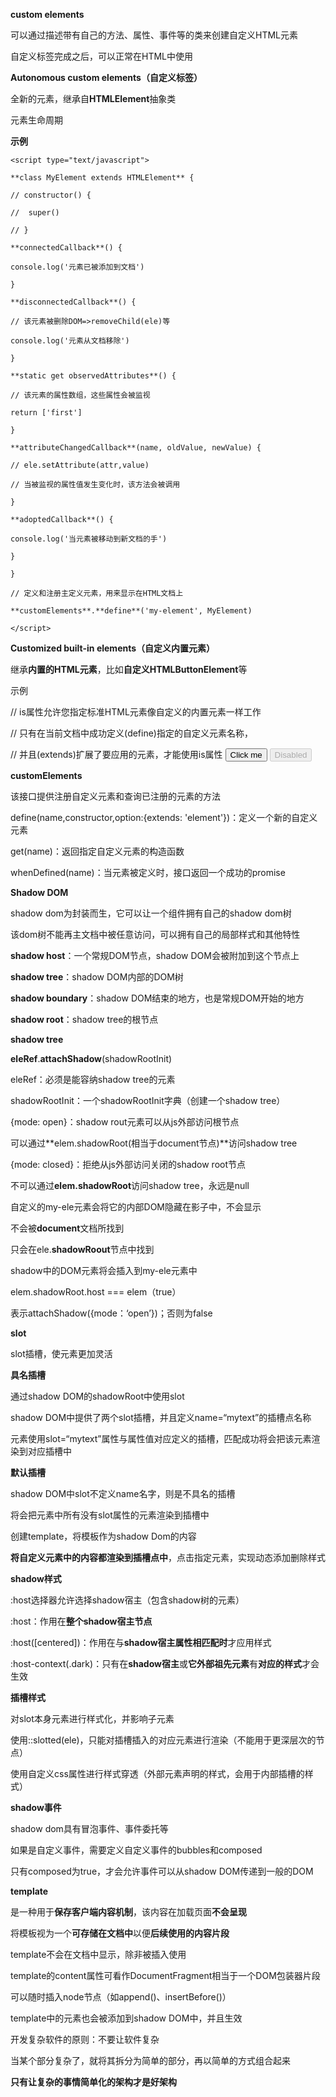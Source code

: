 **custom elements**

可以通过描述带有自己的方法、属性、事件等的类来创建自定义HTML元素

自定义标签完成之后，可以正常在HTML中使用

**Autonomous custom elements（自定义标签）**

全新的元素，继承自**HTMLElement**抽象类

元素生命周期


**示例**

<!-- **<my-element first="123">123</my-element>** -->

```
<script type="text/javascript">

**class MyElement extends HTMLElement** {

// constructor() {

//  super()

// }

**connectedCallback**() {

console.log('元素已被添加到文档')

}

**disconnectedCallback**() {

// 该元素被删除DOM=>removeChild(ele)等

console.log('元素从文档移除')

}

**static get observedAttributes**() {

// 该元素的属性数组，这些属性会被监视

return ['first']

}

**attributeChangedCallback**(name, oldValue, newValue) {

// ele.setAttribute(attr,value)

// 当被监视的属性值发生变化时，该方法会被调用

}

**adoptedCallback**() {

console.log('当元素被移动到新文档的手')

}

}

// 定义和注册主定义元素，用来显示在HTML文档上

**customElements**.**define**('my-element', MyElement)

</script>
```
**Customized built-in elements（自定义内置元素）**

继承**内置的HTML元素**，比如**自定义HTMLButtonElement**等

示例

<script> // 这个按钮在被点击的时候说 "hello"，该自定义元素继承自HTMLButton元素 class HelloButton extends HTMLButtonElement {   constructor() {     super();     this.addEventListener('click', () => alert("Hello!"));   } } // 注册一个hello-button的元素，指定元素构造器，可选：继承已创建的元素（拥有其属性和方法） customElements.define('hello-button', HelloButton, {extends: 'button'}); </script>

// is属性允许您指定标准HTML元素像自定义的内置元素一样工作

// 只有在当前文档中成功定义(define)指定的自定义元素名称，

// 并且(extends)扩展了要应用的元素，才能使用is属性   <button is="hello-button">Click me</button>   <button is="hello-button" disabled>Disabled</button>

**customElements**

该接口提供注册自定义元素和查询已注册的元素的方法

define(name,constructor,option:{extends: 'element'})：定义一个新的自定义元素

get(name)：返回指定自定义元素的构造函数

whenDefined(name)：当元素被定义时，接口返回一个成功的promise

**Shadow DOM**

shadow dom为封装而生，它可以让一个组件拥有自己的shadow dom树

该dom树不能再主文档中被任意访问，可以拥有自己的局部样式和其他特性

**shadow host**：一个常规DOM节点，shadow DOM会被附加到这个节点上

**shadow tree**：shadow DOM内部的DOM树

**shadow boundary**：shadow DOM结束的地方，也是常规DOM开始的地方

**shadow root**：shadow tree的根节点

**shadow tree**

**eleRef**.**attachShadow**(shadowRootInit)

eleRef：必须是能容纳shadow tree的元素

shadowRootInit：一个shadowRootInit字典（创建一个shadow tree）

{mode: open}：shadow rout元素可以从js外部访问根节点

可以通过**elem.shadowRoot(相当于document节点)**访问shadow tree

{mode: closed}：拒绝从js外部访问关闭的shadow root节点

不可以通过**elem.shadowRoot**访问shadow tree，永远是null


自定义的my-ele元素会将它的内部DOM隐藏在影子中，不会显示

不会被**document**文档所找到

只会在ele.**shadowRoout**节点中找到

shadow中的DOM元素将会插入到my-ele元素中

elem.shadowRoot.host === elem（true）

表示attachShadow({mode：‘open’})；否则为false

**slot**

slot插槽，使元素更加灵活

**具名插槽**


通过shadow DOM的shadowRoot中使用slot

shadow DOM中提供了两个slot插槽，并且定义name=“mytext”的插槽点名称

元素使用slot=“mytext”属性与属性值对应定义的插槽，匹配成功将会把该元素渲染到对应插槽中

**默认插槽**


shadow DOM中slot不定义name名字，则是不具名的插槽

将会把元素中所有没有slot属性的元素渲染到插槽中


创建template，将模板作为shadow Dom的内容

**将自定义元素中的内容都渲染到插槽点中**，点击指定元素，实现动态添加删除样式

**shadow样式**

:host选择器允许选择shadow宿主（包含shadow树的元素）


:host：作用在**整个shadow宿主节点**

:host([centered])：作用在与**shadow宿主属性相匹配时**才应用样式

:host-context(.dark)：只有在**shadow宿主**或**它外部祖先元素**有**对应的样式**才会生效

**插槽样式**

对slot本身元素进行样式化，并影响子元素


使用::slotted(ele)，只能对插槽插入的对应元素进行渲染（不能用于更深层次的节点）


使用自定义css属性进行样式穿透（外部元素声明的样式，会用于内部插槽的样式）


**shadow事件**

shadow dom具有冒泡事件、事件委托等

如果是自定义事件，需要定义自定义事件的bubbles和composed


只有composed为true，才会允许事件可以从shadow DOM传递到一般的DOM

**template**

是一种用于**保存客户端内容机制**，该内容在加载页面**不会呈现**

将模板视为一个**可存储在文档中**以便**后续使用的内容片段**

template不会在文档中显示，除非被插入使用

template的content属性可看作DocumentFragment相当于一个DOM包装器片段

可以随时插入node节点（如append()、insertBefore()）


template中的元素也会被添加到shadow DOM中，并且生效

开发复杂软件的原则：不要让软件复杂

当某个部分复杂了，就将其拆分为简单的部分，再以简单的方式组合起来

**只有让复杂的事情简单化的架构才是好架构**



